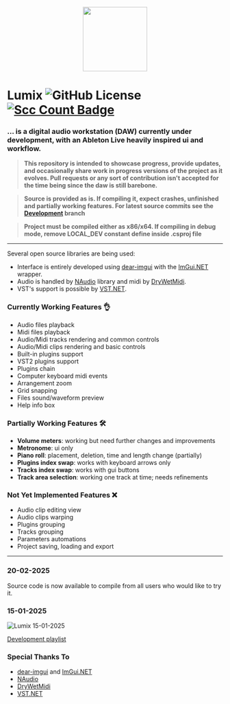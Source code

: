 <p align="center">
 <img src="https://i.imgur.com/PhXPmxf.png" width="150" height="150" />
</p>

# Lumix ![GitHub License](https://img.shields.io/github/license/ImAxel0/Lumix) [![Scc Count Badge](https://sloc.xyz/github/ImAxel0/Lumix/?category=code)](https://github.com/ImAxel0/Lumix/)

### **... is a digital audio workstation (DAW) currently under development, with an Ableton Live heavily inspired ui and workflow.**

> **This repository is intended to showcase progress, provide updates, and occasionally share work in progress versions of the project as it evolves.
Pull requests or any sort of contribution isn't accepted for the time being since the daw is still barebone.**

> **Source is provided as is. If compiling it, expect crashes, unfinished and partially working features. For latest source commits see the [Development](https://github.com/ImAxel0/Lumix/tree/Development) branch**

> **Project must be compiled either as x86/x64. If compiling in debug mode, remove LOCAL_DEV constant define inside .csproj file**

---

Several open source libraries are being used:
- Interface is entirely developed using [dear-imgui](https://github.com/ocornut/imgui) with the [ImGui.NET](https://github.com/ImGuiNET/ImGui.NET) wrapper.
- Audio is handled by [NAudio](https://github.com/naudio/NAudio) library and midi by [DryWetMidi](https://github.com/melanchall/drywetmidi).
- VST's support is possible by [VST.NET](https://github.com/obiwanjacobi/vst.net).

### Currently Working Features :ok_hand:
- Audio files playback
- Midi files playback
- Audio/Midi tracks rendering and common controls
- Audio/Midi clips rendering and basic controls
- Built-in plugins support
- VST2 plugins support
- Plugins chain
- Computer keyboard midi events
- Arrangement zoom
- Grid snapping
- Files sound/waveform preview
- Help info box

### Partially Working Features :hammer_and_wrench:
- **Volume meters**: working but need further changes and improvements
- **Metronome**: ui only
- **Piano roll**: placement, deletion, time and length change (partially)  
- **Plugins index swap**: works with keyboard arrows only
- **Tracks index swap**: works with gui buttons
- **Track area selection**: working one track at time; needs refinements

### Not Yet Implemented Features :x:
- Audio clip editing view
- Audio clips warping
- Plugins grouping
- Tracks grouping
- Parameters automations
- Project saving, loading and export
---

### 20-02-2025
Source code is now available to compile from all users who would like to try it.

### 15-01-2025
![Lumix 15-01-2025](https://github.com/user-attachments/assets/93d2e266-48d8-4aac-8461-66a9d5bb8939)

[Development playlist](https://www.youtube.com/playlist?list=PLskQuYoe4Bn8Aub8okcEeravu602E4kNM)

### Special Thanks To
- [dear-imgui](https://github.com/ocornut/imgui) and [ImGui.NET](https://github.com/ImGuiNET/ImGui.NET)
- [NAudio](https://github.com/naudio/NAudio)
- [DryWetMidi](https://github.com/melanchall/drywetmidi)
- [VST.NET](https://github.com/obiwanjacobi/vst.net)
